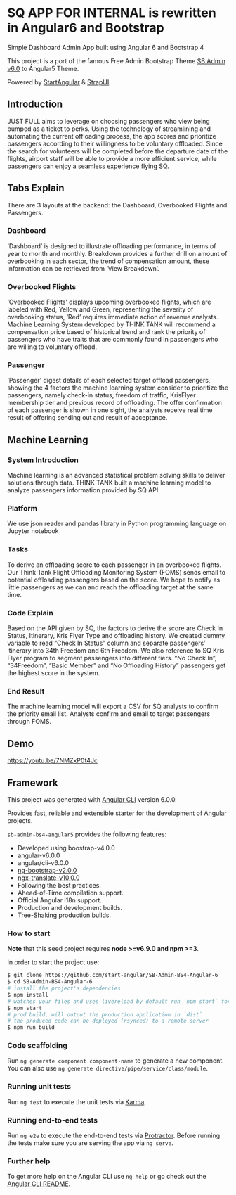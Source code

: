 # SQ APP FOR INTERNAL is rewritten in Angular6 and Bootstrap 

Simple Dashboard Admin App built using Angular 6 and Bootstrap 4

This project is a port of the famous Free Admin Bootstrap Theme [SB Admin v6.0](http://startbootstrap.com/template-overviews/sb-admin-2/) to Angular5 Theme.

Powered by [StartAngular](http://startangular.com/) & [StrapUI](http://strapui.com/)

## Introduction

JUST FULL aims to leverage on choosing passengers who view being bumped as a ticket to perks. Using the technology of streamlining and automating the current offloading process, the app scores and prioritize passengers according to their willingness to be voluntary offloaded. Since the search for volunteers will be completed before the departure date of the flights, airport staff will be able to provide a more efficient service, while passengers can enjoy a seamless experience flying SQ.

## Tabs Explain
There are 3 layouts at the backend: the Dashboard, Overbooked Flights and Passengers.

### Dashboard

‘Dashboard’ is designed to illustrate offloading performance, in terms of year to month and monthly. Breakdown provides a further drill on amount of overbooking in each sector, the trend of compensation amount, these information can be retrieved from ‘View Breakdown’.

### Overbooked Flights
‘Overbooked Flights’ displays upcoming overbooked flights, which are labeled with Red, Yellow and Green, representing the severity of overbooking status, ‘Red’ requires immediate action of revenue analysts. Machine Learning System developed by THINK TANK will recommend a compensation price based of historical trend and rank the priority of passengers who have traits that are commonly found in passengers who are willing to voluntary offload.  

### Passenger
‘Passenger’ digest details of each selected target offload passengers, showing the 4 factors the machine learning system consider to prioritize the passengers, namely check-in status, freedom of traffic, KrisFlyer membership tier and previous record of offloading. The offer confirmation of each passenger is shown in one sight, the analysts receive real time result of offering sending out and result of acceptance.

## Machine Learning


### System Introduction
Machine learning is an advanced statistical problem solving skills to deliver solutions through data. THINK TANK built a machine learning model to analyze passengers information provided by SQ API.

### Platform
We use json reader and pandas library in Python programming language on Jupyter notebook

### Tasks
To derive an offloading score to each passenger in an overbooked flights. Our Think Tank Flight Offloading Monitoring System (FOMS) sends email to potential offloading passengers based on the score. We hope to notify as little passengers as we can and reach the offloading target at the same time. 

### Code Explain 
Based on the API given by SQ, the factors to derive the score are Check In Status, Itinerary, Kris Flyer Type and offloading history. We created dummy variable to read “Check In Status” column and separate passengers’ itinerary into 34th Freedom and 6th Freedom. We also reference to SQ Kris Flyer program to segment passengers into different tiers. “No Check In”, “34Freedom”, “Basic Member” and “No Offloading History” passengers get the highest score in the system.

### End Result
The machine learning model will export a CSV for SQ analysts to confirm the priority email list. Analysts confirm and email to target passengers through FOMS. 



## Demo
https://youtu.be/7NMZxP0t4Jc


## Framework

This project was generated with [Angular CLI](https://github.com/angular/angular-cli) version 6.0.0.

Provides fast, reliable and extensible starter for the development of Angular projects.

`sb-admin-bs4-angular5` provides the following features:

*   Developed using boostrap-v4.0.0
*   angular-v6.0.0
*   angular/cli-v6.0.0
*   [ng-bootstrap-v2.0.0](https://github.com/ng-bootstrap/)
*   [ngx-translate-v10.0.0](https://github.com/ngx-translate)
*   Following the best practices.
*   Ahead-of-Time compilation support.
*   Official Angular i18n support.
*   Production and development builds.
*   Tree-Shaking production builds.

### How to start

**Note** that this seed project requires **node >=v6.9.0 and npm >=3**.

In order to start the project use:

```bash
$ git clone https://github.com/start-angular/SB-Admin-BS4-Angular-6
$ cd SB-Admin-BS4-Angular-6
# install the project's dependencies
$ npm install
# watches your files and uses livereload by default run `npm start` for a dev server. Navigate to `http://localhost:4200/`. The app will automatically reload if you change any of the source files.
$ npm start
# prod build, will output the production application in `dist`
# the produced code can be deployed (rsynced) to a remote server
$ npm run build
```

### Code scaffolding

Run `ng generate component component-name` to generate a new component. You can also use `ng generate directive/pipe/service/class/module`.

### Running unit tests

Run `ng test` to execute the unit tests via [Karma](https://karma-runner.github.io).

### Running end-to-end tests

Run `ng e2e` to execute the end-to-end tests via [Protractor](http://www.protractortest.org/).
Before running the tests make sure you are serving the app via `ng serve`.

### Further help

To get more help on the Angular CLI use `ng help` or go check out the [Angular CLI README](https://github.com/angular/angular-cli/blob/master/README.md).



